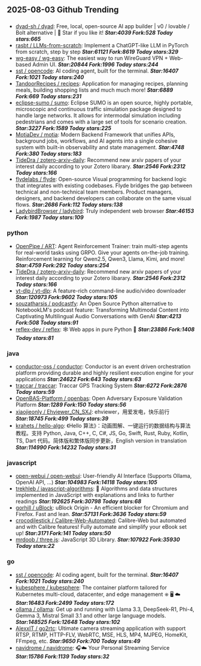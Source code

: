 ## 2025-08-03 Github Trending

### 
* [dyad-sh / dyad](https://github.com/dyad-sh/dyad): Free, local, open-source AI app builder | v0 / lovable / Bolt alternative | 🌟 Star if you like it! ***Star:4039 Fork:528 Today stars:665***
* [rasbt / LLMs-from-scratch](https://github.com/rasbt/LLMs-from-scratch): Implement a ChatGPT-like LLM in PyTorch from scratch, step by step ***Star:61121 Fork:8619 Today stars:329***
* [wg-easy / wg-easy](https://github.com/wg-easy/wg-easy): The easiest way to run WireGuard VPN + Web-based Admin UI. ***Star:20844 Fork:1996 Today stars:244***
* [sst / opencode](https://github.com/sst/opencode): AI coding agent, built for the terminal. ***Star:16407 Fork:1021 Today stars:240***
* [TandoorRecipes / recipes](https://github.com/TandoorRecipes/recipes): Application for managing recipes, planning meals, building shopping lists and much much more! ***Star:6889 Fork:669 Today stars:231***
* [eclipse-sumo / sumo](https://github.com/eclipse-sumo/sumo): Eclipse SUMO is an open source, highly portable, microscopic and continuous traffic simulation package designed to handle large networks. It allows for intermodal simulation including pedestrians and comes with a large set of tools for scenario creation. ***Star:3227 Fork:1589 Today stars:225***
* [MotiaDev / motia](https://github.com/MotiaDev/motia): Modern Backend Framework that unifies APIs, background jobs, workflows, and AI agents into a single cohesive system with built-in observability and state management. ***Star:4748 Fork:380 Today stars:183***
* [TideDra / zotero-arxiv-daily](https://github.com/TideDra/zotero-arxiv-daily): Recommend new arxiv papers of your interest daily according to your Zotero libarary. ***Star:2546 Fork:2312 Today stars:166***
* [flydelabs / flyde](https://github.com/flydelabs/flyde): Open-source Visual programming for backend logic that integrates with existing codebases. Flyde bridges the gap between technical and non-technical team members. Product managers, designers, and backend developers can collaborate on the same visual flows. ***Star:2686 Fork:112 Today stars:138***
* [LadybirdBrowser / ladybird](https://github.com/LadybirdBrowser/ladybird): Truly independent web browser ***Star:46153 Fork:1987 Today stars:109***

### python
* [OpenPipe / ART](https://github.com/OpenPipe/ART): Agent Reinforcement Trainer: train multi-step agents for real-world tasks using GRPO. Give your agents on-the-job training. Reinforcement learning for Qwen2.5, Qwen3, Llama, Kimi, and more! ***Star:4759 Fork:292 Today stars:254***
* [TideDra / zotero-arxiv-daily](https://github.com/TideDra/zotero-arxiv-daily): Recommend new arxiv papers of your interest daily according to your Zotero libarary. ***Star:2546 Fork:2312 Today stars:166***
* [yt-dlp / yt-dlp](https://github.com/yt-dlp/yt-dlp): A feature-rich command-line audio/video downloader ***Star:120973 Fork:9602 Today stars:105***
* [souzatharsis / podcastfy](https://github.com/souzatharsis/podcastfy): An Open Source Python alternative to NotebookLM's podcast feature: Transforming Multimodal Content into Captivating Multilingual Audio Conversations with GenAI ***Star:4213 Fork:508 Today stars:91***
* [reflex-dev / reflex](https://github.com/reflex-dev/reflex): 🕸️ Web apps in pure Python 🐍 ***Star:23886 Fork:1408 Today stars:81***

### java
* [conductor-oss / conductor](https://github.com/conductor-oss/conductor): Conductor is an event driven orchestration platform providing durable and highly resilient execution engine for your applications ***Star:24622 Fork:643 Today stars:63***
* [traccar / traccar](https://github.com/traccar/traccar): Traccar GPS Tracking System ***Star:6272 Fork:2876 Today stars:59***
* [OpenBAS-Platform / openbas](https://github.com/OpenBAS-Platform/openbas): Open Adversary Exposure Validation Platform ***Star:1289 Fork:150 Today stars:56***
* [xiaojieonly / Ehviewer_CN_SXJ](https://github.com/xiaojieonly/Ehviewer_CN_SXJ): ehviewer，用爱发电，快乐前行 ***Star:18745 Fork:499 Today stars:39***
* [krahets / hello-algo](https://github.com/krahets/hello-algo): 《Hello 算法》：动画图解、一键运行的数据结构与算法教程。支持 Python, Java, C++, C, C#, JS, Go, Swift, Rust, Ruby, Kotlin, TS, Dart 代码。简体版和繁体版同步更新，English version in translation ***Star:114990 Fork:14232 Today stars:31***

### javascript
* [open-webui / open-webui](https://github.com/open-webui/open-webui): User-friendly AI Interface (Supports Ollama, OpenAI API, ...) ***Star:104983 Fork:14118 Today stars:105***
* [trekhleb / javascript-algorithms](https://github.com/trekhleb/javascript-algorithms): 📝 Algorithms and data structures implemented in JavaScript with explanations and links to further readings ***Star:192625 Fork:30798 Today stars:68***
* [gorhill / uBlock](https://github.com/gorhill/uBlock): uBlock Origin - An efficient blocker for Chromium and Firefox. Fast and lean. ***Star:57131 Fork:3636 Today stars:59***
* [crocodilestick / Calibre-Web-Automated](https://github.com/crocodilestick/Calibre-Web-Automated): Calibre-Web but automated and with Calibre features! Fully automate and simplify your eBook set up! ***Star:3171 Fork:141 Today stars:50***
* [mrdoob / three.js](https://github.com/mrdoob/three.js): JavaScript 3D Library. ***Star:107922 Fork:35930 Today stars:22***

### go
* [sst / opencode](https://github.com/sst/opencode): AI coding agent, built for the terminal. ***Star:16407 Fork:1021 Today stars:240***
* [kubesphere / kubesphere](https://github.com/kubesphere/kubesphere): The container platform tailored for Kubernetes multi-cloud, datacenter, and edge management ⎈ 🖥 ☁️ ***Star:16483 Fork:2499 Today stars:172***
* [ollama / ollama](https://github.com/ollama/ollama): Get up and running with Llama 3.3, DeepSeek-R1, Phi-4, Gemma 3, Mistral Small 3.1 and other large language models. ***Star:148525 Fork:12648 Today stars:102***
* [AlexxIT / go2rtc](https://github.com/AlexxIT/go2rtc): Ultimate camera streaming application with support RTSP, RTMP, HTTP-FLV, WebRTC, MSE, HLS, MP4, MJPEG, HomeKit, FFmpeg, etc. ***Star:9650 Fork:700 Today stars:49***
* [navidrome / navidrome](https://github.com/navidrome/navidrome): 🎧☁️ Your Personal Streaming Service ***Star:15786 Fork:1139 Today stars:32***
